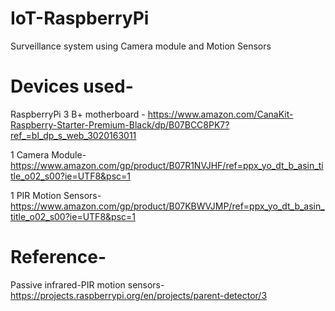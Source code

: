 # IoT-RaspberryPi
Surveillance system using Camera module and Motion Sensors


# Devices used-
RaspberryPi 3 B+ motherboard -
https://www.amazon.com/CanaKit-Raspberry-Starter-Premium-Black/dp/B07BCC8PK7?ref_=bl_dp_s_web_3020163011

1 Camera Module-
https://www.amazon.com/gp/product/B07R1NVJHF/ref=ppx_yo_dt_b_asin_title_o02_s00?ie=UTF8&psc=1

1 PIR Motion Sensors-
https://www.amazon.com/gp/product/B07KBWVJMP/ref=ppx_yo_dt_b_asin_title_o02_s00?ie=UTF8&psc=1



# Reference-
Passive infrared-PIR motion sensors-https://projects.raspberrypi.org/en/projects/parent-detector/3


